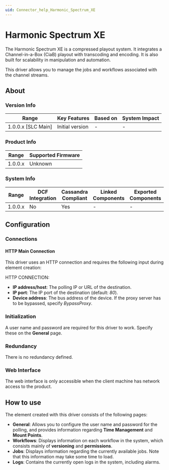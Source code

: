```yaml
---
uid: Connector_help_Harmonic_Spectrum_XE
---
```


# Harmonic Spectrum XE

The Harmonic Spectrum XE is a compressed playout system. It integrates a Channel-in-a-Box (CiaB) playout with transcoding and encoding. It is also built for scalability in manipulation and automation.

This driver allows you to manage the jobs and workflows associated with the channel streams.

## About

### Version Info

| **Range**            | **Key Features** | **Based on** | **System Impact** |
|----------------------|------------------|--------------|-------------------|
| 1.0.0.x \[SLC Main\] | Initial version  | \-           | \-                |

### Product Info

| **Range** | **Supported Firmware** |
|-----------|------------------------|
| 1.0.0.x   | Unknown                |

### System Info

| **Range** | **DCF Integration** | **Cassandra Compliant** | **Linked Components** | **Exported Components** |
|-----------|---------------------|-------------------------|-----------------------|-------------------------|
| 1.0.0.x   | No                  | Yes                     | \-                    | \-                      |

## Configuration

### Connections

#### HTTP Main Connection

This driver uses an HTTP connection and requires the following input during element creation:

HTTP CONNECTION:

- **IP address/host**: The polling IP or URL of the destination.
- **IP port**: The IP port of the destination (default: *80*).
- **Device address**: The bus address of the device. If the proxy server has to be bypassed, specify *BypassProxy*.

### Initialization

A user name and password are required for this driver to work. Specify these on the **General** page.

### Redundancy

There is no redundancy defined.

### Web Interface

The web interface is only accessible when the client machine has network access to the product.

## How to use

The element created with this driver consists of the following pages:

- **General**: Allows you to configure the user name and password for the polling, and provides information regarding **Time Management** and **Mount Points**.
- **Workflows**: Displays information on each workflow in the system, which consists mainly of **versioning** and **permissions**.
- **Jobs**: Displays information regarding the currently available jobs. Note that this information may take some time to load.
- **Logs**: Contains the currently open logs in the system, including alarms.
